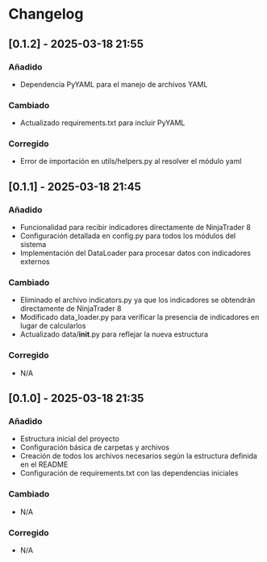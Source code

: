 # Changelog

## [0.1.2] - 2025-03-18 21:55

### Añadido
- Dependencia PyYAML para el manejo de archivos YAML

### Cambiado
- Actualizado requirements.txt para incluir PyYAML

### Corregido
- Error de importación en utils/helpers.py al resolver el módulo yaml

## [0.1.1] - 2025-03-18 21:45

### Añadido
- Funcionalidad para recibir indicadores directamente de NinjaTrader 8
- Configuración detallada en config.py para todos los módulos del sistema
- Implementación del DataLoader para procesar datos con indicadores externos

### Cambiado
- Eliminado el archivo indicators.py ya que los indicadores se obtendrán directamente de NinjaTrader 8
- Modificado data_loader.py para verificar la presencia de indicadores en lugar de calcularlos
- Actualizado data/__init__.py para reflejar la nueva estructura

### Corregido
- N/A

## [0.1.0] - 2025-03-18 21:35

### Añadido
- Estructura inicial del proyecto
- Configuración básica de carpetas y archivos
- Creación de todos los archivos necesarios según la estructura definida en el README
- Configuración de requirements.txt con las dependencias iniciales

### Cambiado
- N/A

### Corregido
- N/A
